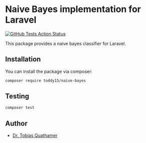 # Naive Bayes implementation for Laravel

[![GitHub Tests Action Status](https://img.shields.io/github/workflow/status/toddy15/naive-bayes/run-tests?label=tests)](https://github.com/toddy15/naive-bayes/actions?query=workflow%3Arun-tests+branch%3Amain)

This package provides a naive bayes classifier for Laravel.

## Installation

You can install the package via composer:

```bash
composer require toddy15/naive-bayes
```

## Testing

```bash
composer test
```

## Author

- [Dr. Tobias Quathamer](https://github.com/toddy15)

